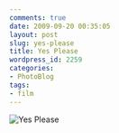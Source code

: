 ```yaml
---
comments: true
date: 2009-09-20 00:35:05
layout: post
slug: yes-please
title: Yes Please
wordpress_id: 2259
categories:
- PhotoBlog
tags:
- film
---
```


![Yes Please](http://ryanfitzer.com/main/wp-content/uploads/2009/09/film-6.jpg)
